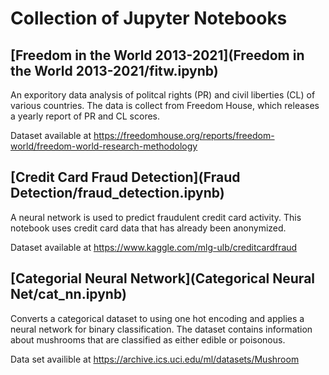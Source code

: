 # Collection of Jupyter Notebooks

## [Freedom in the World 2013-2021](Freedom in the World 2013-2021/fitw.ipynb)
An exporitory data analysis of politcal rights (PR) and civil liberties (CL) of various
countries. The data is collect from Freedom House, which releases a yearly
report of PR and CL scores.

Dataset available at https://freedomhouse.org/reports/freedom-world/freedom-world-research-methodology

## [Credit Card Fraud Detection](Fraud Detection/fraud_detection.ipynb)
A neural network is used to predict fraudulent credit card activity. This
notebook uses credit card data that has already been anonymized.

Dataset available at https://www.kaggle.com/mlg-ulb/creditcardfraud

## [Categorial Neural Network](Categorical Neural Net/cat_nn.ipynb)
Converts a categorical dataset to using one hot encoding and applies a
neural network for binary classification. The dataset contains information
about mushrooms that are classified as either edible or poisonous.

Data set availible at https://archive.ics.uci.edu/ml/datasets/Mushroom
